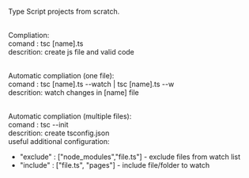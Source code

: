 Type Script projects from scratch.

<br /> Compliation:
<br /> comand : tsc [name].ts
<br /> descrition: create js file and valid code

<br /> Automatic compliation (one file):
<br /> comand : tsc [name].ts --watch | tsc [name].ts --w
<br /> descrition: watch changes in [name] file

<br /> Automatic compliation (multiple files):
<br /> comand : tsc --init
<br /> descrition: create tsconfig.json
<br /> useful additional configuration:
* "exclude" : ["node_modules","file.ts"] - exclude files from watch list
* "include" : ["file.ts", "pages"] - include file/folder to watch
